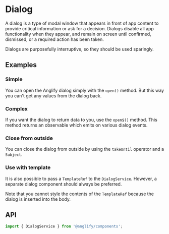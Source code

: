 # Dialog

<app-references
issues="https://github.com/valentingavran/anglify/labels/component%3A%20Dialog"
material-design="https://material.io/components/dialogs"
w3c="https://www.w3.org/WAI/ARIA/apg/patterns/dialogmodal/"/>

A dialog is a type of modal window that appears in front of app content to provide critical information or ask for a decision. Dialogs
disable all app functionality when they appear, and remain on screen until confirmed, dismissed, or a required action has been taken.

Dialogs are purposefully interruptive, so they should be used sparingly.

## Examples

### Simple

You can open the Anglify dialog simply with the `open()` method. But this way you can't get any values from the dialog back.
<app-code-example component="dialog" example="simple"></app-code-example>

### Complex

If you want the dialog to return data to you, use the `open$()` method. This method returns an observable which emits on various dialog events.
<app-code-example component="dialog" example="complex"></app-code-example>

### Close from outside

You can close the dialog from outside by using the `takeUntil` operator and a `Subject`.
<app-code-example component="dialog" example="close-from-outside"></app-code-example>

### Use with template

It is also possible to pass a `TemplateRef` to the `DialogService`. However, a separate dialog component should always be preferred.

Note that you cannot style the contents of the `TemplateRef` because the dialog is inserted into the body.
<app-code-example component="dialog" example="from-template"></app-code-example>

## API

```typescript
import { DialogService } from '@anglify/components';
```

<app-inputs-table services="DialogService"></app-inputs-table>

<app-styling-table component="dialog"></app-styling-table>
